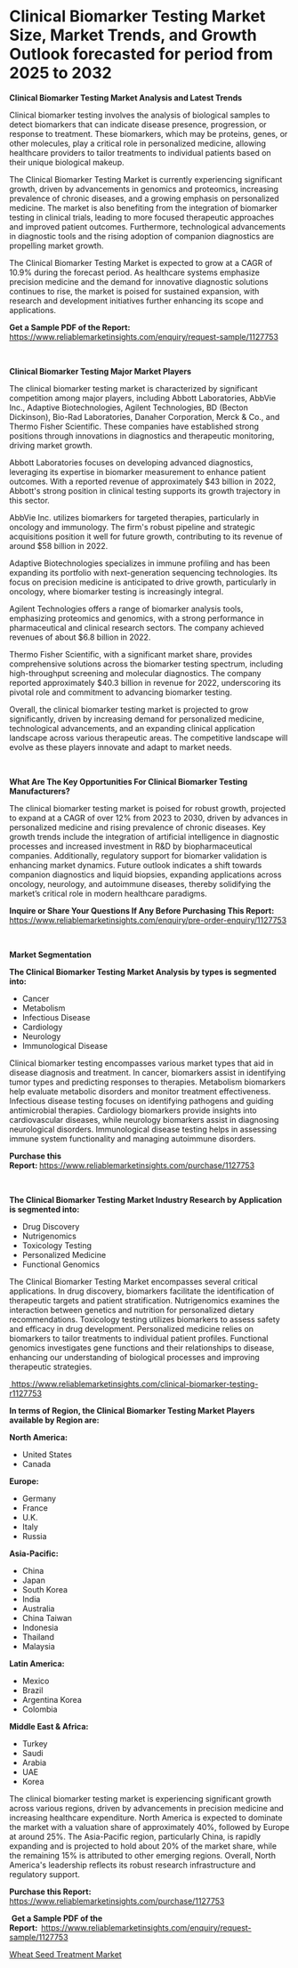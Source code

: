 <p><h1>Clinical Biomarker Testing Market Size, Market Trends, and Growth Outlook forecasted for period from 2025 to 2032</h1></p><p><strong>Clinical Biomarker Testing Market Analysis and Latest Trends</strong></p>
<p><p>Clinical biomarker testing involves the analysis of biological samples to detect biomarkers that can indicate disease presence, progression, or response to treatment. These biomarkers, which may be proteins, genes, or other molecules, play a critical role in personalized medicine, allowing healthcare providers to tailor treatments to individual patients based on their unique biological makeup.</p><p>The Clinical Biomarker Testing Market is currently experiencing significant growth, driven by advancements in genomics and proteomics, increasing prevalence of chronic diseases, and a growing emphasis on personalized medicine. The market is also benefiting from the integration of biomarker testing in clinical trials, leading to more focused therapeutic approaches and improved patient outcomes. Furthermore, technological advancements in diagnostic tools and the rising adoption of companion diagnostics are propelling market growth.</p><p>The Clinical Biomarker Testing Market is expected to grow at a CAGR of 10.9% during the forecast period. As healthcare systems emphasize precision medicine and the demand for innovative diagnostic solutions continues to rise, the market is poised for sustained expansion, with research and development initiatives further enhancing its scope and applications.</p></p>
<p><strong>Get a Sample PDF of the Report:&nbsp;</strong> <a href="https://www.reliablemarketinsights.com/enquiry/request-sample/1127753?utm_campaign=3033&utm_medium=2&utm_source=Github&utm_content=ia&utm_term=06032025&utm_id=clinical-biomarker-testing">https://www.reliablemarketinsights.com/enquiry/request-sample/1127753</a></p>
<p>&nbsp;</p>
<p><strong>Clinical Biomarker Testing Major Market Players</strong></p>
<p><p>The clinical biomarker testing market is characterized by significant competition among major players, including Abbott Laboratories, AbbVie Inc., Adaptive Biotechnologies, Agilent Technologies, BD (Becton Dickinson), Bio-Rad Laboratories, Danaher Corporation, Merck & Co., and Thermo Fisher Scientific. These companies have established strong positions through innovations in diagnostics and therapeutic monitoring, driving market growth.</p><p>Abbott Laboratories focuses on developing advanced diagnostics, leveraging its expertise in biomarker measurement to enhance patient outcomes. With a reported revenue of approximately $43 billion in 2022, Abbott's strong position in clinical testing supports its growth trajectory in this sector.</p><p>AbbVie Inc. utilizes biomarkers for targeted therapies, particularly in oncology and immunology. The firm's robust pipeline and strategic acquisitions position it well for future growth, contributing to its revenue of around $58 billion in 2022.</p><p>Adaptive Biotechnologies specializes in immune profiling and has been expanding its portfolio with next-generation sequencing technologies. Its focus on precision medicine is anticipated to drive growth, particularly in oncology, where biomarker testing is increasingly integral. </p><p>Agilent Technologies offers a range of biomarker analysis tools, emphasizing proteomics and genomics, with a strong performance in pharmaceutical and clinical research sectors. The company achieved revenues of about $6.8 billion in 2022.</p><p>Thermo Fisher Scientific, with a significant market share, provides comprehensive solutions across the biomarker testing spectrum, including high-throughput screening and molecular diagnostics. The company reported approximately $40.3 billion in revenue for 2022, underscoring its pivotal role and commitment to advancing biomarker testing.</p><p>Overall, the clinical biomarker testing market is projected to grow significantly, driven by increasing demand for personalized medicine, technological advancements, and an expanding clinical application landscape across various therapeutic areas. The competitive landscape will evolve as these players innovate and adapt to market needs.</p></p>
<p>&nbsp;</p>
<p><strong>What Are The Key Opportunities For Clinical Biomarker Testing Manufacturers?</strong></p>
<p><p>The clinical biomarker testing market is poised for robust growth, projected to expand at a CAGR of over 12% from 2023 to 2030, driven by advances in personalized medicine and rising prevalence of chronic diseases. Key growth trends include the integration of artificial intelligence in diagnostic processes and increased investment in R&D by biopharmaceutical companies. Additionally, regulatory support for biomarker validation is enhancing market dynamics. Future outlook indicates a shift towards companion diagnostics and liquid biopsies, expanding applications across oncology, neurology, and autoimmune diseases, thereby solidifying the market’s critical role in modern healthcare paradigms.</p></p>
<p><strong>Inquire or Share Your Questions If Any Before Purchasing This Report:</strong> <a href="https://www.reliablemarketinsights.com/enquiry/pre-order-enquiry/1127753?utm_campaign=3033&utm_medium=2&utm_source=Github&utm_content=ia&utm_term=06032025&utm_id=clinical-biomarker-testing">https://www.reliablemarketinsights.com/enquiry/pre-order-enquiry/1127753</a></p>
<p>&nbsp;</p>
<p><strong>Market Segmentation</strong></p>
<p><strong>The Clinical Biomarker Testing Market Analysis by types is segmented into:</strong></p>
<p><ul><li>Cancer</li><li>Metabolism</li><li>Infectious Disease</li><li>Cardiology</li><li>Neurology</li><li>Immunological Disease</li></ul></p>
<p><p>Clinical biomarker testing encompasses various market types that aid in disease diagnosis and treatment. In cancer, biomarkers assist in identifying tumor types and predicting responses to therapies. Metabolism biomarkers help evaluate metabolic disorders and monitor treatment effectiveness. Infectious disease testing focuses on identifying pathogens and guiding antimicrobial therapies. Cardiology biomarkers provide insights into cardiovascular diseases, while neurology biomarkers assist in diagnosing neurological disorders. Immunological disease testing helps in assessing immune system functionality and managing autoimmune disorders.</p></p>
<p><strong>Purchase this Report:&nbsp;</strong><a href="https://www.reliablemarketinsights.com/purchase/1127753?utm_campaign=3033&utm_medium=2&utm_source=Github&utm_content=ia&utm_term=06032025&utm_id=clinical-biomarker-testing">https://www.reliablemarketinsights.com/purchase/1127753</a></p>
<p>&nbsp;</p>
<p><strong>The Clinical Biomarker Testing Market Industry Research by Application is segmented into:</strong></p>
<p><ul><li>Drug Discovery</li><li>Nutrigenomics</li><li>Toxicology Testing</li><li>Personalized Medicine</li><li>Functional Genomics</li></ul></p>
<p><p>The Clinical Biomarker Testing Market encompasses several critical applications. In drug discovery, biomarkers facilitate the identification of therapeutic targets and patient stratification. Nutrigenomics examines the interaction between genetics and nutrition for personalized dietary recommendations. Toxicology testing utilizes biomarkers to assess safety and efficacy in drug development. Personalized medicine relies on biomarkers to tailor treatments to individual patient profiles. Functional genomics investigates gene functions and their relationships to disease, enhancing our understanding of biological processes and improving therapeutic strategies.</p></p>
<p><a href="https://www.reliablemarketinsights.com/clinical-biomarker-testing-r1127753?utm_campaign=3033&utm_medium=2&utm_source=Github&utm_content=ia&utm_term=06032025&utm_id=clinical-biomarker-testing">&nbsp;https://www.reliablemarketinsights.com/clinical-biomarker-testing-r1127753</a></p>
<p><strong>In terms of Region, the Clinical Biomarker Testing Market Players available by Region are:</strong></p>
<p>
    <p> <strong> North America: </strong>
        <ul>
            <li>United States</li>
            <li>Canada</li>
        </ul>
        </p> 
    <p> <strong> Europe: </strong>
        <ul>
            <li>Germany</li>
            <li>France</li>
            <li>U.K.</li>
            <li>Italy</li>
            <li>Russia</li>
        </ul>
        </p> 
    <p> <strong> Asia-Pacific: </strong>
        <ul>
            <li>China</li>
            <li>Japan</li>
            <li>South Korea</li>
            <li>India</li>
            <li>Australia</li>
            <li>China Taiwan</li>
            <li>Indonesia</li>
            <li>Thailand</li>
            <li>Malaysia</li>
        </ul>
        </p> 
    <p> <strong> Latin America: </strong>
        <ul>
            <li>Mexico</li>
            <li>Brazil</li>
            <li>Argentina Korea</li>
            <li>Colombia</li>
        </ul>
        </p> 
    <p> <strong> Middle East & Africa: </strong>
        <ul>
            <li>Turkey</li>
            <li>Saudi</li>
            <li>Arabia</li>
            <li>UAE</li>
            <li>Korea</li>
        </ul>
    </p>
    </p>
<p><p>The clinical biomarker testing market is experiencing significant growth across various regions, driven by advancements in precision medicine and increasing healthcare expenditure. North America is expected to dominate the market with a valuation share of approximately 40%, followed by Europe at around 25%. The Asia-Pacific region, particularly China, is rapidly expanding and is projected to hold about 20% of the market share, while the remaining 15% is attributed to other emerging regions. Overall, North America's leadership reflects its robust research infrastructure and regulatory support.</p></p>
<p><strong>Purchase this Report: </strong><a href="https://www.reliablemarketinsights.com/purchase/1127753?utm_campaign=3033&utm_medium=2&utm_source=Github&utm_content=ia&utm_term=06032025&utm_id=clinical-biomarker-testing">https://www.reliablemarketinsights.com/purchase/1127753</a></p>
<p>&nbsp;<strong>Get a Sample PDF of the Report:&nbsp;&nbsp;</strong><a href="https://www.reliablemarketinsights.com/enquiry/request-sample/1127753?utm_campaign=3033&utm_medium=2&utm_source=Github&utm_content=ia&utm_term=06032025&utm_id=clinical-biomarker-testing">https://www.reliablemarketinsights.com/enquiry/request-sample/1127753</a></p>
<p><strong></strong></p>
<p><p><a href="https://github.com/alasmyayock/Market-Research-Report-List-1/blob/main/wheat-seed-treatment-market.md?utm_campaign=3033&utm_medium=2&utm_source=Github&utm_content=ia&utm_term=06032025&utm_id=clinical-biomarker-testing">Wheat Seed Treatment Market</a></p></p>